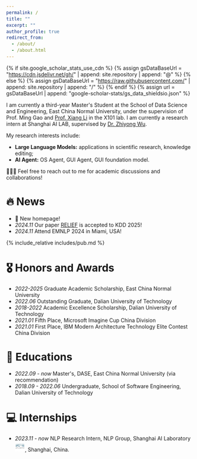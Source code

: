 ```yaml
---
permalink: /
title: ""
excerpt: ""
author_profile: true
redirect_from: 
  - /about/
  - /about.html
---
```


{% if site.google_scholar_stats_use_cdn %}
{% assign gsDataBaseUrl = "https://cdn.jsdelivr.net/gh/" | append: site.repository | append: "@" %}
{% else %}
{% assign gsDataBaseUrl = "https://raw.githubusercontent.com/" | append: site.repository | append: "/" %}
{% endif %}
{% assign url = gsDataBaseUrl | append: "google-scholar-stats/gs_data_shieldsio.json" %}

<span class='anchor' id='about-me'></span>

I am currently a third-year Master's Student at the School of Data Science and Engineering, East China Normal University, under the supervision of Prof. Ming Gao and [Prof. Xiang Li](https://lixiang3776.github.io/) in the X101 lab. I am currently a research intern at Shanghai AI LAB, supervised by [Dr. Zhiyong Wu](https://lividwo.github.io/zywu.github.io/).

My research interests include:
- **Large Language Models:** applications in scientific research, knowledge editing;
- **AI Agent:** OS Agent, GUI Agent, GUI foundation model.
<!-- My research interests include data mining, especially graph mining. The research work I have been involved in encompasses heterogeneous graph mining and weakly supervised learning on graphs. -->
<!-- Currently I am exploring the integration of Large Language Models (LLMs) with Graph Neural Networks (GNNs). -->

<!-- https://scholar.google.com.hk/citations?user=EH6ntM0AAAAJ&hl=zh-CN&oi=ao -->

🎉🎉🎉 Feel free to reach out to me for academic discussions and collaborations!

<!-- # 🔥 News -->
<!-- - *2022.02*: &nbsp;🎉🎉 Lorem ipsum dolor sit amet, consectetur adipiscing elit. Vivamus ornare aliquet ipsum, ac tempus justo dapibus sit amet. 
- *2022.02*: &nbsp;🎉🎉 Lorem ipsum dolor sit amet, consectetur adipiscing elit. Vivamus ornare aliquet ipsum, ac tempus justo dapibus sit amet.  -->

<span class='anchor' id='publications'></span>

# 🔥 News

- 🎉 New homepage!
- *2024.11* Our paper [RELIEF](https://arxiv.org/pdf/2408.03195) is accepted to KDD 2025!
- *2024.11* Attend EMNLP 2024 in Miami, USA!

{% include_relative includes/pub.md %}


# 🎖 Honors and Awards
- *2022-2025* Graduate Academic Scholarship, East China Normal University
- *2022.06* Outstanding Graduate, Dalian University of Technology
- *2018-2022* Academic Excellence Scholarship, Dalian University of Technology
- *2021.01* Fifth Place, Microsoft Imagine Cup China Division
- *2021.01* First Place, IBM Modern Architecture Technology Elite Contest China Division

# 📖 Educations
- *2022.09 - now*   Master's, DASE, East China Normal University (via recommendation)
- *2018.09 - 2022.06*   Undergraduate, School of Software Engineering, Dalian University of Technology

<!-- # 💬 Invited Talks
- *2021.06*, Lorem ipsum dolor sit amet, consectetur adipiscing elit. Vivamus ornare aliquet ipsum, ac tempus justo dapibus sit amet. 
- *2021.03*, Lorem ipsum dolor sit amet, consectetur adipiscing elit. Vivamus ornare aliquet ipsum, ac tempus justo dapibus sit amet.  \| [\[video\]](https://github.com/) -->

# 💻 Internships
- *2023.11 - now* NLP Research Intern, NLP Group, Shanghai AI Laboratory <img src='./images/logs/shailab-logo.svg' style='width: 1.90em;'>, Shanghai, China.